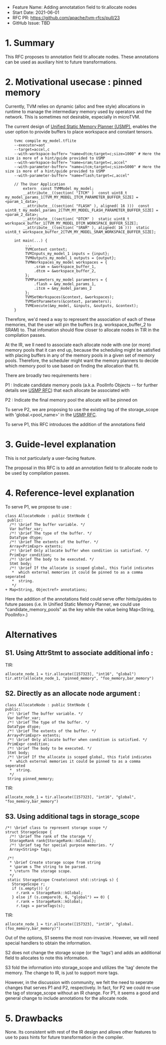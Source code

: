 
- Feature Name: Adding annotatation field to tir.allocate nodes
- Start Date: 2021-06-01
- RFC PR: https://github.com/apache/tvm-rfcs/pull/23
- GitHub Issue: TBD

# 1. Summary

This RFC proposes to annotation field tir.allocate nodes. These annotations can be used as auxiliary hint to future transformations.

# 2. Motivational usecase : pinned memory 

Currently, TVM relies on dynamic (alloc and free style) allocations in runtime to manage the intermediary memory used by operators and the network. This is sometimes not desirable, especially in microTVM.

The current design of [Unified Static Memory Planner (USMP)](https://github.com/apache/tvm-rfcs/pull/9), enables the user option to provide buffers to place workspace and constant tensors.

```
    tvmc compile my_model.tflite 
    --executor=aot 
    --target=accel,c  
    --with-workspace-buffer= "name=dtcm;target=c;size=1000" # Here the size is more of a hint/guide provided to USMP
    --with-workspace-buffer= "name=sram;target=c,accel"
    --with-parameter-buffer= "name=itcm;target=c;size=5000" # Here the size is more of a hint/guide provided to USMP
    --with-parameter-buffer= "name=flash;target=c,accel"
```

```
    // The User Application 
        extern  const TVMModel my_model;
        __attribute__((section( "ITCM" )  const uint8_t   my_model_params_1[TVM_MY_MODEL_ITCM_PARAMETER_BUFFER_SIZE] = <param_1_data>;
        __attribute__((section( "FLASH" ), aligned( 16 )))  const uint8_t my_model_params_2[TVM_MY_MODEL_FLASH_PARAMETER_BUFFER_SIZE] = <param_2_data>;
        __attribute__((section( "DTCM" )  static uint8_t workspace_buffer_1[TVM_MY_MODEL_DTCM_WORKSPACE_BUFFER_SIZE];
        __attribute__((section( "SRAM" ), aligned( 16 )))  static uint8_t workspace_buffer_2[TVM_MY_MODEL_SRAM_WORKSPACE_BUFFER_SIZE];

    int main(...) {
         ...
         TVMContext context;
         TVMInputs_my_model_1 inputs = {input};
         TVMOutputs_my_model_1 outputs = {output};
         TVMWorkspaces_my_model workspaces = {
             .sram = &workspace_buffer_1,
             .dtcm = &workspace_buffer_2,
         };
         TVMParameters_my_model parameters = {
             .flash = &my_model_params_1,
             .itcm = &my_model_params_2
         };
         TVMSetWorkspaces(&context, &workspaces);
         TVMSetParameters(&context, parameters);
         TVMExecute(&my_model, &inputs, &outputs, &context);
    }
```

Therefore, we'd need a way to represent the association of each of these memories, that the user will pin the buffers (e.g. workspace_buffer_2 to SRAM) to. That infomation should flow closer to allocate nodes in TIR in the compilation passes.

At the IR, we ll need to associate each allocate node with one (or more) memory pools that it can end up, because the scheduling might be satisfied with placing buffers in any of the memory pools in a given set of memory pools. Therefore, the scheduler might want the memory planners to decide which memory pool to use based on finding the allocation that fit.

 There are broadly two requirements here :

P1 : Indicate candidate memory pools (a.k.a. PoolInfo Objects -- for further details see [USMP RFC](https://github.com/apache/tvm-rfcs/pull/9)) that each allocate be associated with

P2 : Indicate the final memory pool the allocate will be pinned on


To serve P2, we are proposing to use the existing tag of the storage_scope with 'global.<pool_name>' in the [USMP RFC](https://github.com/apache/tvm-rfcs/pull/9).

To serve P1, this RFC introduces the addition of the annotations field

# 3. Guide-level explanation

This is not particularly a user-facing feature.

The proposal in this RFC is to add an annotation field to tir.allocate node to be used by compilation passes.


 # 4. Reference-level explanation


To serve P1, we propose to use :

```
class AllocateNode : public StmtNode {
 public:
  /*! \brief The buffer variable. */
  Var buffer_var;
  /*! \brief The type of the buffer. */
  DataType dtype;
  /*! \brief The extents of the buffer. */
  Array<PrimExpr> extents;
  /*! \brief Only allocate buffer when condition is satisfied. */
  PrimExpr condition;
  /*! \brief The body to be executed. */
  Stmt body;
  /*! \brief If the allocate is scoped global, this field indicates
   *  which external memories it could be pinned to as a comma seperated
   *  string.
   */
+ Map<String, Objectref> annotations;
```

Here the addition of the annotations field could serve offer hints/guides to future passes (i.e. In Unified Static Memory Planner, we could use "candidate_memory_pools" as the key while the value being Map<String, PoolInfo>.)


# Alternatives

 ## S1. Using AttrStmt to associate additional info :

TIR:
 ```
allocate_node_1 = tir.allocate([157323], "int16", "global")
tir.attr(allocate_node_1, "pinned_memory", "foo_memory,bar_memory")
 ``` 

##  S2. Directly as an allocate node argument :

 ```
class AllocateNode : public StmtNode {
 public:
  /*! \brief The buffer variable. */
  Var buffer_var;
  /*! \brief The type of the buffer. */
  DataType dtype;
  /*! \brief The extents of the buffer. */
  Array<PrimExpr> extents;
  /*! \brief Only allocate buffer when condition is satisfied. */
  PrimExpr condition;
  /*! \brief The body to be executed. */
  Stmt body;
  /*! \brief If the allocate is scoped global, this field indicates
   *  which external memories it could be pinned to as a comma seperated
   *  string.
   */
  String pinned_memory;
 ```
TIR:
 ```
allocate_node_1 = tir.allocate([157323], "int16", "global",  "foo_memory,bar_memory")
 ```

 ## S3. Using additional tags in storage_scope

```
/*! \brief class to represent storage scope */
struct StorageScope {
  /*! \brief The rank of the storage */
  StorageRank rank{StorageRank::kGlobal};
  /*! \brief tag for special purpose memories. */
  Array<String> tags;
```


 ```
  /*!
   * \brief Create storage scope from string
   * \param s The string to be parsed.
   * \return The storage scope.
   */
  static StorageScope Create(const std::string& s) {
    StorageScope r;
    if (s.empty()) {/
      r.rank = StorageRank::kGlobal;
    } else if (s.compare(0, 6, "global") == 0) {
      r.rank = StorageRank::kGlobal;
      r.tags = parseTags(s);
 ```


TIR:

```
allocate_node_1 = tir.allocate([157323], "int16", "global.(foo_memory,bar_memory)")
```


Out of the options, S1 seems the most non-invasive. However, we will need special handlers to obtain the information.

S2 does not change the storage scope (or the 'tags') and adds an additional field to allocates to note this information.

S3 fold the information into storage_scope and utilizes the 'tag' denote the memory. The change to IR, is just to support more tags.

However, in the discussion with community, we felt the need to seperate changes that serves P1 and P2, respectively. In fact, for P2 we could re-use the tag of storage_scope without an IR change. For P1, it seems a good and general change to include annotations for the allocate node.

# 5. Drawbacks

None. Its consistent with rest of the IR design and allows other features to use to pass hints for future transformation in the compiler.










